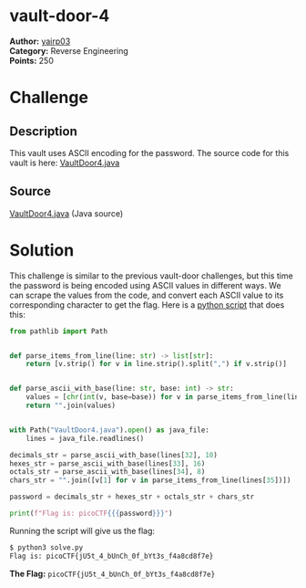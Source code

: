 # vault-door-4

**Author:** [yairp03](https://github.com/yairp03)  
**Category:** Reverse Engineering  
**Points:** 250

# Challenge

## Description

This vault uses ASCII encoding for the password. The source code for this vault is here: [VaultDoor4.java](./VaultDoor4.java)

## Source

[VaultDoor4.java](./VaultDoor4.java) (Java source)

# Solution

This challenge is similar to the previous vault-door challenges, but this time the password is being encoded using ASCII values in different ways. We can scrape the values from the code, and convert each ASCII value to its corresponding character to get the flag. Here is a [python script](./solve.py) that does this:

```python
from pathlib import Path


def parse_items_from_line(line: str) -> list[str]:
    return [v.strip() for v in line.strip().split(",") if v.strip()]


def parse_ascii_with_base(line: str, base: int) -> str:
    values = [chr(int(v, base=base)) for v in parse_items_from_line(line)]
    return "".join(values)


with Path("VaultDoor4.java").open() as java_file:
    lines = java_file.readlines()

decimals_str = parse_ascii_with_base(lines[32], 10)
hexes_str = parse_ascii_with_base(lines[33], 16)
octals_str = parse_ascii_with_base(lines[34], 8)
chars_str = "".join([v[1] for v in parse_items_from_line(lines[35])])

password = decimals_str + hexes_str + octals_str + chars_str

print(f"Flag is: picoCTF{{{password}}}")
```

Running the script will give us the flag:

```bash
$ python3 solve.py
Flag is: picoCTF{jU5t_4_bUnCh_0f_bYt3s_f4a8cd8f7e}
```

**The Flag:** `picoCTF{jU5t_4_bUnCh_0f_bYt3s_f4a8cd8f7e}`
